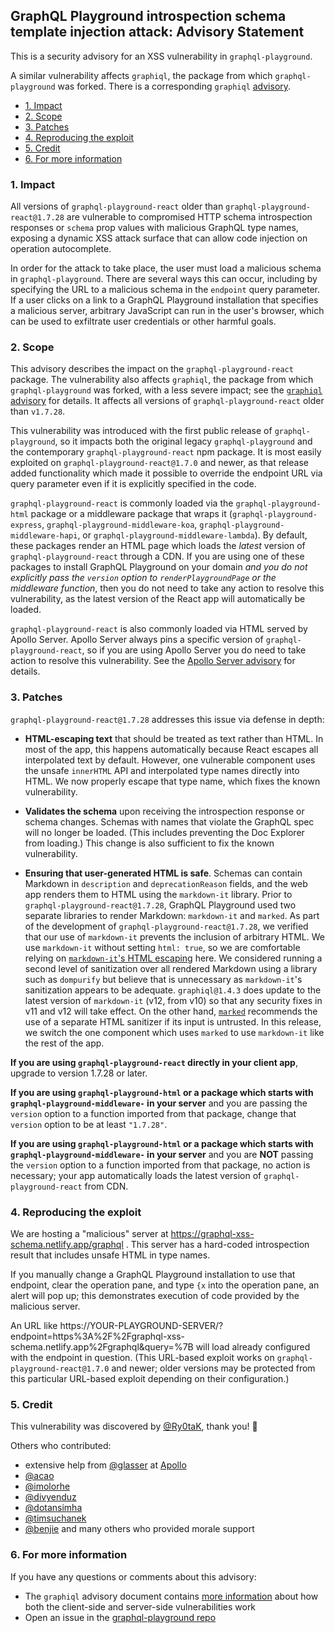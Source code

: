 ## GraphQL Playground introspection schema template injection attack: Advisory Statement

This is a security advisory for an XSS vulnerability in `graphql-playground`.

A similar vulnerability affects `graphiql`, the package from which `graphql-playground` was forked. There is a corresponding `graphiql` [advisory](https://github.com/graphql/graphiql/security/advisories/GHSA-x4r7-m2q9-69c8).

- [1. Impact](#1-impact)
- [2. Scope](#2-scope)
- [3. Patches](#3-patches)
- [4. Reproducing the exploit](#4-reproducing-the-exploit)
- [5. Credit](#5-credit)
- [6. For more information](#6-for-more-information)

### 1. Impact

All versions of `graphql-playground-react` older than `graphql-playground-react@1.7.28` are vulnerable to compromised HTTP schema introspection responses or `schema` prop values with malicious GraphQL type names, exposing a dynamic XSS attack surface that can allow code injection on operation autocomplete.

In order for the attack to take place, the user must load a malicious schema in `graphql-playground`. There are several ways this can occur, including by specifying the URL to a malicious schema in the `endpoint` query parameter. If a user clicks on a link to a GraphQL Playground installation that specifies a malicious server, arbitrary JavaScript can run in the user's browser, which can be used to exfiltrate user credentials or other harmful goals.

### 2. Scope

This advisory describes the impact on the `graphql-playground-react` package. The vulnerability also affects `graphiql`, the package from which `graphql-playground` was forked, with a less severe impact; see the [`graphiql` advisory](https://github.com/graphql/graphiql/security/advisories/GHSA-x4r7-m2q9-69c8) for details. It affects all versions of `graphql-playground-react` older than `v1.7.28`.

This vulnerability was introduced with the first public release of `graphql-playground`, so it impacts both the original legacy `graphql-playground` and the contemporary `graphql-playground-react` npm package. It is most easily exploited on `graphql-playground-react@1.7.0` and newer, as that release added functionality which made it possible to override the endpoint URL via query parameter even if it is explicitly specified in the code.

`graphql-playground-react` is commonly loaded via the `graphql-playground-html` package or a middleware package that wraps it (`graphql-playground-express`, `graphql-playground-middleware-koa`, `graphql-playground-middleware-hapi`, or `graphql-playground-middleware-lambda`). By default, these packages render an HTML page which loads the *latest* version of `graphql-playground-react` through a CDN. If you are using one of these packages to install GraphQL Playground on your domain *and you do not explicitly pass the `version` option to `renderPlaygroundPage` or the middleware function*, then you do not need to take any action to resolve this vulnerability, as the latest version of the React app will automatically be loaded.

`graphql-playground-react` is also commonly loaded via HTML served by Apollo Server. Apollo Server always pins a specific version of `graphql-playground-react`, so if you are using Apollo Server you do need to take action to resolve this vulnerability. See the [Apollo Server advisory](https://github.com/apollographql/apollo-server/security/advisories/GHSA-qm7x-rc44-rrqw) for details.


### 3. Patches

`graphql-playground-react@1.7.28` addresses this issue via defense in depth:

- **HTML-escaping text** that should be treated as text rather than HTML. In most of the app, this happens automatically because React escapes all interpolated text by default. However, one vulnerable component uses the unsafe `innerHTML` API and interpolated type names directly into HTML. We now properly escape that type name, which fixes the known vulnerability.

- **Validates the schema** upon receiving the introspection response or schema changes. Schemas with names that violate the GraphQL spec will no longer be loaded. (This includes preventing the Doc Explorer from loading.) This change is also sufficient to fix the known vulnerability.

- **Ensuring that user-generated HTML is safe**. Schemas can contain Markdown in `description` and `deprecationReason` fields, and the web app renders them to HTML using the `markdown-it` library. Prior to `graphql-playground-react@1.7.28`, GraphQL Playground used two separate libraries to render Markdown: `markdown-it` and `marked`. As part of the development of `graphql-playground-react@1.7.28`, we verified that our use of `markdown-it` prevents the inclusion of arbitrary HTML. We use `markdown-it` without setting `html: true`, so we are comfortable relying on [`markdown-it`'s HTML escaping](https://github.com/markdown-it/markdown-it/blob/master/docs/security.md) here. We considered running a second level of sanitization over all rendered Markdown using a library such as `dompurify` but believe that is unnecessary as `markdown-it`'s sanitization appears to be adequate. `graphiql@1.4.3` does update to the latest version of `markdown-it` (v12, from v10) so that any security fixes in v11 and v12 will take effect. On the other hand, [`marked`](https://github.com/markedjs/marked) recommends the use of a separate HTML sanitizer if its input is untrusted. In this release, we switch the one component which uses `marked` to use `markdown-it` like the rest of the app.

**If you are using `graphql-playground-react` directly in your client app**, upgrade to version 1.7.28 or later.

**If you are using `graphql-playground-html` or a package which starts with `graphql-playground-middleware-` in your server** and you are passing the `version` option to a function imported from that package, change that `version` option to be at least `"1.7.28"`.

**If you are using `graphql-playground-html` or a package which starts with `graphql-playground-middleware-` in your server** and you are **NOT** passing the `version` option to a function imported from that package, no action is necessary; your app automatically loads the latest version of `graphql-playground-react` from CDN.


### 4. Reproducing the exploit

We are hosting a "malicious" server at https://graphql-xss-schema.netlify.app/graphql . This server has a hard-coded introspection result that includes unsafe HTML in type names.

If you manually change a GraphQL Playground installation to use that endpoint, clear the operation pane, and type `{x` into the operation pane, an alert will pop up; this demonstrates execution of code provided by the malicious server.

An URL like https://YOUR-PLAYGROUND-SERVER/?endpoint=https%3A%2F%2Fgraphql-xss-schema.netlify.app%2Fgraphql&query=%7B will load already configured with the endpoint in question. (This URL-based exploit works on `graphql-playground-react@1.7.0` and newer; older versions may be protected from this particular URL-based exploit depending on their configuration.)
### 5. Credit

This vulnerability was discovered by [@Ry0taK](https://github.com/Ry0taK), thank you! :1st_place_medal:

Others who contributed:

- extensive help from [@glasser](https://github.com/glasser) at [Apollo](https://github.com/apollographql)
- [@acao](https://github.com/acao)
- [@imolorhe](https://github.com/imolorhe)
- [@divyenduz](https://github.com/divyenduz)
- [@dotansimha](https://github.com/dotansimha)
- [@timsuchanek](http://github.com/timsuchanek)
- [@benjie](https://github.com/Ry0taK) and many others who provided morale support

### 6. For more information

If you have any questions or comments about this advisory:

- The `graphiql` advisory document contains [more information](https://github.com/graphql/graphiql/blob/main/docs/security/2021-introspection-schema-xss.md#2-more-details-on-the-vulnerability) about how both the client-side and server-side vulnerabilities work
- Open an issue in the [graphql-playground repo](https://github.com/graphql/graphql-playground/new/issues)
